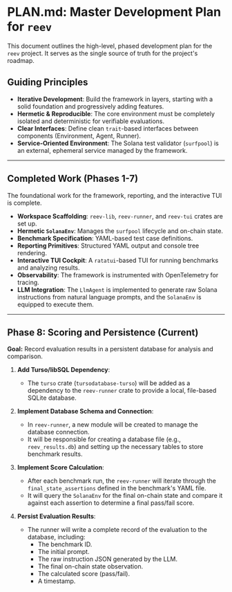 # PLAN.md: Master Development Plan for `reev`

This document outlines the high-level, phased development plan for the `reev` project. It serves as the single source of truth for the project's roadmap.

## Guiding Principles

-   **Iterative Development**: Build the framework in layers, starting with a solid foundation and progressively adding features.
-   **Hermetic & Reproducible**: The core environment must be completely isolated and deterministic for verifiable evaluations.
-   **Clear Interfaces**: Define clean `trait`-based interfaces between components (Environment, Agent, Runner).
-   **Service-Oriented Environment**: The Solana test validator (`surfpool`) is an external, ephemeral service managed by the framework.

---

## Completed Work (Phases 1-7)

The foundational work for the framework, reporting, and the interactive TUI is complete.

-   **Workspace Scaffolding**: `reev-lib`, `reev-runner`, and `reev-tui` crates are set up.
-   **Hermetic `SolanaEnv`**: Manages the `surfpool` lifecycle and on-chain state.
-   **Benchmark Specification**: YAML-based test case definitions.
-   **Reporting Primitives**: Structured YAML output and console tree rendering.
-   **Interactive TUI Cockpit**: A `ratatui`-based TUI for running benchmarks and analyzing results.
-   **Observability**: The framework is instrumented with OpenTelemetry for tracing.
-   **LLM Integration**: The `LlmAgent` is implemented to generate raw Solana instructions from natural language prompts, and the `SolanaEnv` is equipped to execute them.

---

## Phase 8: Scoring and Persistence (Current)

**Goal:** Record evaluation results in a persistent database for analysis and comparison.

1.  **Add Turso/libSQL Dependency**:
    -   The `turso` crate (`tursodatabase-turso`) will be added as a dependency to the `reev-runner` crate to provide a local, file-based SQLite database.

2.  **Implement Database Schema and Connection**:
    -   In `reev-runner`, a new module will be created to manage the database connection.
    -   It will be responsible for creating a database file (e.g., `reev_results.db`) and setting up the necessary tables to store benchmark results.

3.  **Implement Score Calculation**:
    -   After each benchmark run, the `reev-runner` will iterate through the `final_state_assertions` defined in the benchmark's YAML file.
    -   It will query the `SolanaEnv` for the final on-chain state and compare it against each assertion to determine a final pass/fail score.

4.  **Persist Evaluation Results**:
    -   The runner will write a complete record of the evaluation to the database, including:
        -   The benchmark ID.
        -   The initial prompt.
        -   The raw instruction JSON generated by the LLM.
        -   The final on-chain state observation.
        -   The calculated score (pass/fail).
        -   A timestamp.